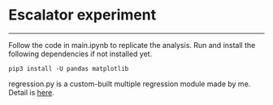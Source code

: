 # Escalator experiment

--- 

Follow the code in main.ipynb to replicate the analysis. Run and install the following dependencies if not installed yet. 

```shell
pip3 install -U pandas matplotlib
```

regression.py is a custom-built multiple regression module made by me. Detail is [here](https://github.com/mijumall/multipleRegression). 
